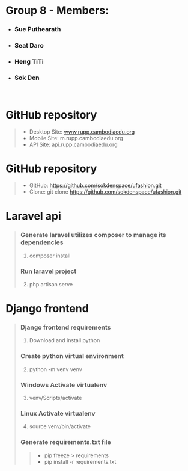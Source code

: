# Group 8 - Members:
- ### Sue Puthearath
- ### Seat Daro
- ### Heng TiTi
- ### Sok Den

<br>

# GitHub repository
> - Desktop Site: www.rupp.cambodiaedu.org
> - Mobile Site: m.rupp.cambodiaedu.org
> - API Site: api.rupp.cambodiaedu.org

# GitHub repository
> - GitHub: https://github.com/sokdenspace/ufashion.git
> - Clone: git clone https://github.com/sokdenspace/ufashion.git


# Laravel api
> ### Generate laravel utilizes composer to manage its dependencies
> 1. composer install
> ### Run laravel project
> 2. php artisan serve


# Django frontend
>
> ### Django frontend requirements
> 1. Download and install python
>
> ### Create python virtual environment
> 2. python -m venv venv
>
> ### Windows Activate virtualenv
> 3. venv/Scripts/activate
>
> ### Linux Activate virtualenv
> 4. source venv/bin/activate
>
> ### Generate requirements.txt file
> > - pip freeze > requirements
> > - pip install -r requirements.txt
